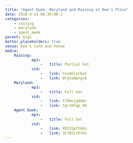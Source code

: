 ```yaml
---
title: "Agent Ewok, Maryland and Raining at Dee's Place"
date: 2018-4-14 08:30:00 Z
categories:
    - raining
    - maryland
    - agent_ewok
parent: Gigs
better_placeholders: true
venue: Dee's Cafe and Venue
media:
    Raining:
            mp3:
                -   title: Partial Set
            vid:
                -   link: YxvbEisCbwI
                -   link: WrgtaNpngcQ
    Maryland:
            mp3:
                -   title: Full Set
            vid:
                -   link: t796ojqAHAc
                -   link: tgrsNfqp_9A
    Agent Ewok:
            mp3:
                -   title: Full Set
            vid:
                -   link: P83lDpTtHEo
                -   link: 3C7W3irK7Xo
---
```

